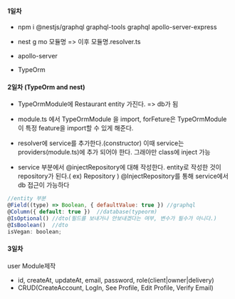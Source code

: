 #### 1일차

- npm i @nestjs/graphql graphql-tools graphql apollo-server-express

- nest g mo 모듈명 => 이후 모듈명.resolver.ts

- apollo-server

- TypeOrm

#### 2일차 (TypeOrm and nest)

- TypeOrmModule에 Restaurant entity 가진다. => db가 됨

- module.ts 에서 TypeOrmModule 을 import, forFeture은 TypeOrmModule이 특정 feature을 import할 수 있게 해준다.

- resolver에 service를 추가한다.(constructor) 이때 service는 providers(module.ts)에 추가 되어야 한다. 그래야만 class에 inject 가능

- service 부분에서 @injectRepository에 대해 작성한다. entity로 작성한 것이 repository가 된다.( ex) Repository<Restaurant> )
  @InjectRepository를 통해 service에서 db 접근이 가능하다

```javascript
//entity 부분
@Field((type) => Boolean, { defaultValue: true }) //graphql
@Column({ default: true })  //database(typeorm)
@IsOptional() //dto(필드를 보내거나 안보내겠다는 여부, 변수가 필수가 아니다.)
@IsBoolean()  //dto
isVegan: boolean;
```

#### 3일차

user Module제작

- id, createAt, updateAt, email, password, role(client|owner|delivery)
- CRUD(CreateAccount, LogIn, See Profile, Edit Profile, Verify Email)

